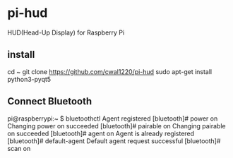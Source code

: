 # pi-hud
HUD(Head-Up Display) for Raspberry Pi


## install 
cd ~
git clone https://github.com/cwal1220/pi-hud
sudo apt-get install python3-pyqt5


## Connect Bluetooth
pi@raspberrypi:~ $ bluetoothctl
Agent registered
[bluetooth]# power on
Changing power on succeeded
[bluetooth]# pairable on
Changing pairable on succeeded
[bluetooth]# agent on
Agent is already registered
[bluetooth]# default-agent
Default agent request successful
[bluetooth]# scan on